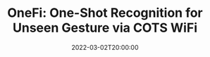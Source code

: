 ---
type: lecture
date: 2022-03-02T20:00:00
title: "OneFi: One-Shot Recognition for Unseen Gesture via COTS WiFi"
thumbnail: 
presenter: Chenpei Huang
links: 
    - url: /static_files/slides/OneFi.pdf
      name: slides
    - url: https://youtu.be/XfsHLCLQbDA
      name: video
---